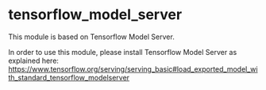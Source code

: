 # tensorflow_model_server

This module is based on Tensorflow Model Server.

In order to use this module, please install Tensorflow Model Server as explained here:
https://www.tensorflow.org/serving/serving_basic#load_exported_model_with_standard_tensorflow_modelserver
